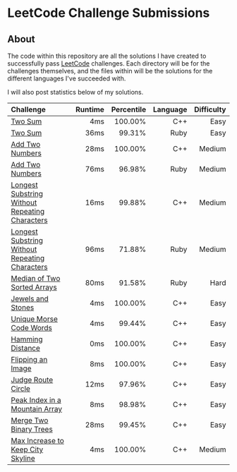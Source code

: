 # LeetCode Challenge Submissions

## About

The code within this repository are all the solutions I have created to successfully pass [LeetCode](https://leetcode.com/)
challenges. Each directory will be for the challenges themselves, and the files within will be the solutions for the different
languages I've succeeded with.

I will also post statistics below of my solutions.

|Challenge      | Runtime          | Percentile  | Language | Difficulty |
|:------------- |-------------:| -----:| ----:| ----: |
|[Two Sum](https://leetcode.com/submissions/detail/162359266/)| 4ms | 100.00% | C++| Easy |
|[Two Sum](https://leetcode.com/submissions/detail/160677956/)| 36ms | 99.31% | Ruby| Easy |
|[Add Two Numbers](https://leetcode.com/submissions/detail/162341724/)| 28ms | 100.00% | C++| Medium |
|[Add Two Numbers](https://leetcode.com/submissions/detail/160687853/)| 76ms | 96.98% | Ruby| Medium |
|[Longest Substring Without Repeating Characters](https://leetcode.com/submissions/detail/162424853/)| 16ms | 99.88% | C++| Medium |
|[Longest Substring Without Repeating Characters](https://leetcode.com/submissions/detail/160699300/)| 96ms | 71.88% | Ruby| Medium |
|[Median of Two Sorted Arrays](https://leetcode.com/submissions/detail/160744291/)| 80ms | 91.58% | Ruby| Hard |
|[Jewels and Stones](https://leetcode.com/submissions/detail/162669028/)| 4ms | 100.00% | C++| Easy |
|[Unique Morse Code Words](https://leetcode.com/submissions/detail/162761304/)| 4ms | 99.44% | C++ | Easy |
|[Hamming Distance](https://leetcode.com/submissions/detail/162766669/)| 0ms | 100.00% | C++ | Easy |
|[Flipping an Image](https://leetcode.com/submissions/detail/162769038/)| 8ms | 100.00% | C++ | Easy |
|[Judge Route Circle](https://leetcode.com/submissions/detail/162777395/)| 12ms | 97.96% | C++ | Easy |
|[Peak Index in a Mountain Array](https://leetcode.com/submissions/detail/162778982/)| 8ms | 98.98% | C++ | Easy |
|[Merge Two Binary Trees](https://leetcode.com/submissions/detail/162791994/)| 28ms | 99.45% | C++ | Easy |
|[Max Increase to Keep City Skyline](https://leetcode.com/submissions/detail/162801465/)| 4ms | 100.00% | C++ | Medium |
